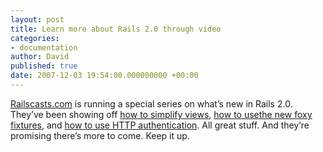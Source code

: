 ```yaml
---
layout: post
title: Learn more about Rails 2.0 through video
categories:
- documentation
author: David
published: true
date: 2007-12-03 19:54:00.000000000 +00:00
---
```

<p><a href="http://railscasts.com/">Railscasts.com</a> is running a special series on what&#8217;s new in Rails 2.0. They&#8217;ve been showing off <a href="http://railscasts.com/episodes/80">how to simplify views</a>,  <a href="http://railscasts.com/episodes/81">how to usethe new foxy fixtures</a>, and <a href="http://railscasts.com/episodes/82">how to use <span class="caps">HTTP</span> authentication</a>. All great stuff. And they&#8217;re promising there&#8217;s more to come. Keep it up.</p>